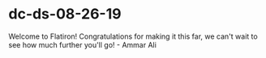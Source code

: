 # dc-ds-08-26-19

Welcome to Flatiron! Congratulations for making it this far, we can't wait to see how much further you'll go! - Ammar Ali
